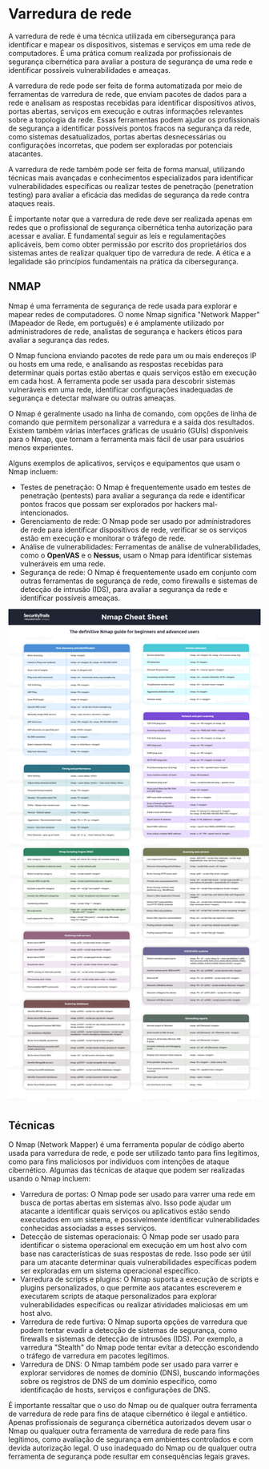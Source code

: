 # Varredura de rede

A varredura de rede é uma técnica utilizada em cibersegurança para identificar e mapear os dispositivos, sistemas e serviços em uma rede de computadores. É uma prática comum realizada por profissionais de segurança cibernética para avaliar a postura de segurança de uma rede e identificar possíveis vulnerabilidades e ameaças.

A varredura de rede pode ser feita de forma automatizada por meio de ferramentas de varredura de rede, que enviam pacotes de dados para a rede e analisam as respostas recebidas para identificar dispositivos ativos, portas abertas, serviços em execução e outras informações relevantes sobre a topologia da rede. Essas ferramentas podem ajudar os profissionais de segurança a identificar possíveis pontos fracos na segurança da rede, como sistemas desatualizados, portas abertas desnecessárias ou configurações incorretas, que podem ser exploradas por potenciais atacantes.

A varredura de rede também pode ser feita de forma manual, utilizando técnicas mais avançadas e conhecimentos especializados para identificar vulnerabilidades específicas ou realizar testes de penetração (penetration testing) para avaliar a eficácia das medidas de segurança da rede contra ataques reais.

É importante notar que a varredura de rede deve ser realizada apenas em redes que o profissional de segurança cibernética tenha autorização para acessar e avaliar. É fundamental seguir as leis e regulamentações aplicáveis, bem como obter permissão por escrito dos proprietários dos sistemas antes de realizar qualquer tipo de varredura de rede. A ética e a legalidade são princípios fundamentais na prática da cibersegurança.

## NMAP

Nmap é uma ferramenta de segurança de rede usada para explorar e mapear redes de computadores. O nome Nmap significa "Network Mapper" (Mapeador de Rede, em português) e é amplamente utilizado por administradores de rede, analistas de segurança e hackers éticos para avaliar a segurança das redes.

O Nmap funciona enviando pacotes de rede para um ou mais endereços IP ou hosts em uma rede, e analisando as respostas recebidas para determinar quais portas estão abertas e quais serviços estão em execução em cada host. A ferramenta pode ser usada para descobrir sistemas vulneráveis em uma rede, identificar configurações inadequadas de segurança e detectar malware ou outras ameaças.

O Nmap é geralmente usado na linha de comando, com opções de linha de comando que permitem personalizar a varredura e a saída dos resultados. Existem também várias interfaces gráficas de usuário (GUIs) disponíveis para o Nmap, que tornam a ferramenta mais fácil de usar para usuários menos experientes.

Alguns exemplos de aplicativos, serviços e equipamentos que usam o Nmap incluem:

- Testes de penetração: O Nmap é frequentemente usado em testes de penetração (pentests) para avaliar a segurança da rede e identificar pontos fracos que possam ser explorados por hackers mal-intencionados.
- Gerenciamento de rede: O Nmap pode ser usado por administradores de rede para identificar dispositivos de rede, verificar se os serviços estão em execução e monitorar o tráfego de rede.
- Análise de vulnerabilidades: Ferramentas de análise de vulnerabilidades, como o **OpenVAS** e o **Nessus**, usam o Nmap para identificar sistemas vulneráveis em uma rede.
- Segurança de rede: O Nmap é frequentemente usado em conjunto com outras ferramentas de segurança de rede, como firewalls e sistemas de detecção de intrusão (IDS), para avaliar a segurança da rede e identificar possíveis ameaças.

![nmap cheat sheet](images/nmap-cheat-sheet3.png)

## Técnicas

O Nmap (Network Mapper) é uma ferramenta popular de código aberto usada para varredura de rede, e pode ser utilizado tanto para fins legítimos, como para fins maliciosos por indivíduos com intenções de ataque cibernético. Algumas das técnicas de ataque que podem ser realizadas usando o Nmap incluem:

- Varredura de portas: O Nmap pode ser usado para varrer uma rede em busca de portas abertas em sistemas alvo. Isso pode ajudar um atacante a identificar quais serviços ou aplicativos estão sendo executados em um sistema, e possivelmente identificar vulnerabilidades conhecidas associadas a esses serviços.
- Detecção de sistemas operacionais: O Nmap pode ser usado para identificar o sistema operacional em execução em um host alvo com base nas características de suas respostas de rede. Isso pode ser útil para um atacante determinar quais vulnerabilidades específicas podem ser exploradas em um sistema operacional específico.
- Varredura de scripts e plugins: O Nmap suporta a execução de scripts e plugins personalizados, o que permite aos atacantes escreverem e executarem scripts de ataque personalizados para explorar vulnerabilidades específicas ou realizar atividades maliciosas em um host alvo.
- Varredura de rede furtiva: O Nmap suporta opções de varredura que podem tentar evadir a detecção de sistemas de segurança, como firewalls e sistemas de detecção de intrusões (IDS). Por exemplo, a varredura "Stealth" do Nmap pode tentar evitar a detecção escondendo o tráfego de varredura em pacotes legítimos.
- Varredura de DNS: O Nmap também pode ser usado para varrer e explorar servidores de nomes de domínio (DNS), buscando informações sobre os registros de DNS de um domínio específico, como identificação de hosts, serviços e configurações de DNS.

É importante ressaltar que o uso do Nmap ou de qualquer outra ferramenta de varredura de rede para fins de ataque cibernético é ilegal e antiético. Apenas profissionais de segurança cibernética autorizados devem usar o Nmap ou qualquer outra ferramenta de varredura de rede para fins legítimos, como avaliação de segurança em ambientes controlados e com devida autorização legal. O uso inadequado do Nmap ou de qualquer outra ferramenta de segurança pode resultar em consequências legais graves.